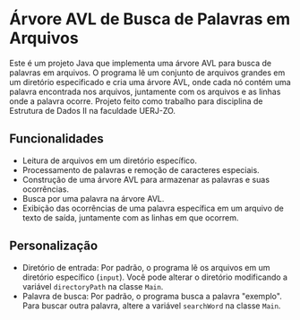 # Árvore AVL de Busca de Palavras em Arquivos

Este é um projeto Java que implementa uma árvore AVL para busca de palavras em arquivos. O programa lê um conjunto de arquivos grandes em um diretório especificado e cria uma árvore AVL, onde cada nó contém uma palavra encontrada nos arquivos, juntamente com os arquivos e as linhas onde a palavra ocorre. Projeto feito como trabalho para disciplina de Estrutura de Dados II na faculdade UERJ-ZO.

## Funcionalidades

- Leitura de arquivos em um diretório específico.
- Processamento de palavras e remoção de caracteres especiais.
- Construção de uma árvore AVL para armazenar as palavras e suas ocorrências.
- Busca por uma palavra na árvore AVL.
- Exibição das ocorrências de uma palavra específica em um arquivo de texto de saída, juntamente com as linhas em que ocorrem.

## Personalização

- Diretório de entrada: Por padrão, o programa lê os arquivos em um diretório específico (`input`). Você pode alterar o diretório modificando a variável `directoryPath` na classe `Main`.
- Palavra de busca: Por padrão, o programa busca a palavra "exemplo". Para buscar outra palavra, altere a variável `searchWord` na classe `Main`.
